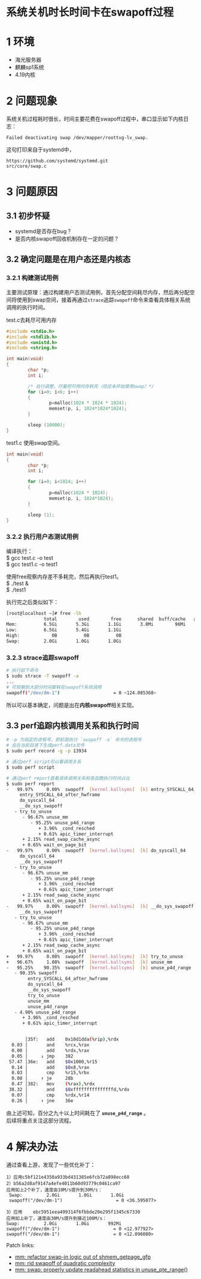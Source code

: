 <span id="hidden-autonumber"></span>

<h1 class="article-title">系统关机时长时间卡在swapoff过程</h1>

# 1 环境
- 海光服务器
- 麒麟sp1系统
- 4.19内核

# 2 问题现象
系统关机过程耗时很长，时间主要花费在swapoff过程中，串口显示如下内核日志：
```
Failed deactivating swap /dev/mapper/roottvg-lv_swap.
```
这句打印来自于systemd中，
```
https://github.com/systemd/systemd.git
src/core/swap.c
```

# 3 问题原因
## 3.1 初步怀疑
- systemd是否存在bug？
- 是否内核swapoff回收机制存在一定的问题？

## 3.2 确定问题是在用户态还是内核态

### 3.2.1 构建测试用例
主要测试原理：通过构建用户态测试用例，首先分配空间耗尽内存，然后再分配空间将使用到swap空间，接着再通过`strace`追踪`swapoff`命令来查看具体相关系统调用的执行时间。

test.c去耗尽可用内存
```c
#include <stdio.h>
#include <stdlib.h>
#include <unistd.h>
#include <string.h>

int main(void)
{
        char *p;
        int i;

		/* 自行调整，尽量把可用内存耗完（但还未开始使用swap）*/
        for (i=0; i<6; i++)
        {
                p=malloc(1024 * 1024 * 1024);
                memset(p, i, 1024*1024*1024);
        }

        sleep (10000);
}
```

test1.c 使用swap空间。
```c
int main(void)
{
        char *p;
        int i;

        for (i=0; i<1024; i++)
        {
                p=malloc(1024 * 1024);
                memset(p, i, 1024*1024);
        }

        sleep (1);
}
```

### 3.2.2 执行用户态测试用例
编译执行：   
$ gcc test.c -o test    
$ gcc test1.c -o test1   

使用free观察内存差不多耗完，然后再执行test1。   
$ ./test &   
$ ./test1   

执行完之后类似如下：
```sh
[root@localhost ~]# free -lh
              total        used        free      shared  buff/cache   available
Mem:          6.5Gi       5.3Gi       1.1Gi       3.0Mi        96Mi       1.0Gi
Low:          6.5Gi       5.4Gi       1.1Gi
High:            0B          0B          0B
Swap:         2.0Gi       1.0Gi       1.0Gi
```

### 3.2.3 strace追踪swapoff
```sh
# 执行如下命令
$ sudo strace -T swapoff -a
...
# 可观察到大部分时间都耗在swapoff系统调用
swapoff("/dev/dm-1")                    = 0 <124.085368>
```
所以可以基本确定，问题是出在**内核swapoff**相关实现。

## 3.3 perf追踪内核调用关系和执行时间
```sh
# -p 为指定的进程号，即前面执行 `swapoff -a` 命令的进程号
# 会在当前目录下生成perf.data文件
$ sudo perf record -g -p 13934

# 通过perf script可以看调用关系
$ sudo perf script

# 通过perf report查看具体调用关系和各函数执行时间占比
$ sudo perf report
-   99.97%     0.00%  swapoff  [kernel.kallsyms]  [k] entry_SYSCALL_64_after_hwframe                 ▒
     entry_SYSCALL_64_after_hwframe                                                                  ▒
     do_syscall_64                                                                                   ▒
     __do_sys_swapoff                                                                                ◆
   - try_to_unuse                                                                                    ▒
      - 96.67% unuse_mm                                                                              ▒
         - 95.25% unuse_p4d_range                                                                    ▒
            + 3.96% _cond_resched                                                                    ▒
            + 0.61% apic_timer_interrupt                                                             ▒
      + 2.15% read_swap_cache_async                                                                  ▒
      + 0.65% wait_on_page_bit                                                                       ▒
-   99.97%     0.00%  swapoff  [kernel.kallsyms]  [k] do_syscall_64                                  ▒
     do_syscall_64                                                                                   ▒
     __do_sys_swapoff                                                                                ▒
   - try_to_unuse                                                                                    ▒
      - 96.67% unuse_mm                                                                              ▒
         - 95.25% unuse_p4d_range                                                                    ▒
            + 3.96% _cond_resched                                                                    ▒
            + 0.61% apic_timer_interrupt                                                             ▒
      + 2.15% read_swap_cache_async                                                                  ▒
      + 0.65% wait_on_page_bit                                                                       ▒
-   99.97%     0.00%  swapoff  [kernel.kallsyms]  [k] __do_sys_swapoff                               ▒
     __do_sys_swapoff                                                                                ▒
   - try_to_unuse                                                                                    ▒
      - 96.67% unuse_mm                                                                              ▒
         - 95.25% unuse_p4d_range                                                                    ▒
            + 3.96% _cond_resched                                                                    ▒
            + 0.61% apic_timer_interrupt                                                             ▒
      + 2.15% read_swap_cache_async                                                                  ▒
      + 0.65% wait_on_page_bit                                                                       ▒
+   99.97%     0.08%  swapoff  [kernel.kallsyms]  [k] try_to_unuse                                   ▒
+   96.67%     1.08%  swapoff  [kernel.kallsyms]  [k] unuse_mm                                       ▒
-   95.25%    90.35%  swapoff  [kernel.kallsyms]  [k] unuse_p4d_range                                ▒
   - 90.35% swapoff                                                                                  ▒
        entry_SYSCALL_64_after_hwframe                                                               ▒
        do_syscall_64                                                                                ▒
        __do_sys_swapoff                                                                             ▒
        try_to_unuse                                                                                 ▒
        unuse_mm                                                                                     ▒
        unuse_p4d_range                                                                              ▒
   - 4.90% unuse_p4d_range                                                                           ▒
      + 3.96% _cond_resched                                                                          ▒
      + 0.61% apic_timer_interrupt              


       │35f:   add    0x10d1dda(%rip),%rdx                                                           ▒
  0.03 │       and    %rcx,%rax                                                                      ▒
  0.00 │       add    %rdx,%rax                                                                      ▒
  0.05 │     ↓ jmp    382                                                                            ▒
 57.47 │36e:   add    $0x1000,%r15                                                                   ▒
  0.14 │       add    $0x8,%rax                                                                      ▒
  0.03 │       cmp    %r15,%rbx                                                                      ▒
  0.08 │     ↑ je     28b                                                                            ▒
  0.47 │382:   mov    (%rax),%rdx                                                                    ▒
 38.32 │       and    $0xfffffffffffffffd,%rdx                                                       ▒
  0.07 │       cmp    %rdx,%r14                                                                      ▒
  0.26 │     ↑ jne    36e   
```
由上述可知，百分之九十以上时间耗在了 **`unuse_p4d_range`** 。   
后续将重点关注这部分流程。

# 4 解决办法
通过查看上游，发现了一些优化补丁：   
```
1）应用c5bf121e4350a933bd431385e6fcb72a898ecc68
2）b56a2d8af9147a4efe4011b60d93779c0461ca97
应用如上2个补丁，速度由10M/s提升到30M/s：
 Swap:         2.0Gi       1.0Gi       1.0Gi
 swapoff("/dev/dm-1")                    = 0 <36.595077>

3）应用    ebc5951eea499314f6fbbde20e295f1345c67330
应用如上补丁，速度由30M/s提升到接近100M/s：
Swap:         2.0Gi       1.0Gi       992Mi
swapoff("/dev/dm-1")                    = 0 <12.977927>
swapoff("/dev/dm-1")                    = 0 <12.096080>
```

Patch links:
- [mm: refactor swap-in logic out of shmem_getpage_gfp](https://git.kernel.org/pub/scm/linux/kernel/git/torvalds/linux.git/commit/?id=c5bf121e4350a933bd431385e6fcb72a898ecc68)
- [mm: rid swapoff of quadratic complexity](https://git.kernel.org/pub/scm/linux/kernel/git/torvalds/linux.git/commit/?id=b56a2d8af9147a4efe4011b60d93779c0461ca97)
- [mm: swap: properly update readahead statistics in unuse_pte_range()](https://git.kernel.org/pub/scm/linux/kernel/git/torvalds/linux.git/commit/?id=ebc5951eea499314f6fbbde20e295f1345c67330)